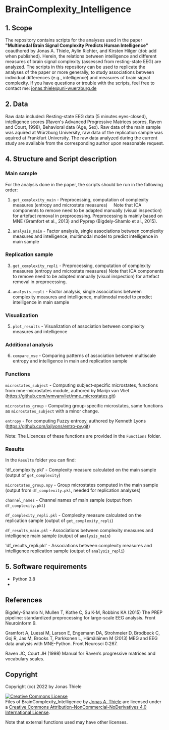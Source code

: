 # BrainComplexity_Intelligence


## 1. Scope
The repository contains scripts for the analyses used in the paper **"Multimodal Brain Signal Complexity Predicts Human Intelligence"** coauthored by Jonas A. Thiele, Aylin Richter, and Kirsten Hilger (doi: add when published). Herein, the relations between intelligence and different measures of brain signal complexity (assessed from resting-state EEG) are analyzed.
The scripts in this repository can be used to replicate the analyses of the paper or more generally, to study associations between individual differences (e.g., intelligence) and measures of brain signal complexity.
If you have questions or trouble with the scripts, feel free to contact me: jonas.thiele@uni-wuerzburg.de
## 2. Data
Raw data included: Resting-state EEG data (5 minutes eyes-closed), intelligence scores (Raven's Advanced Progressive Matrices scores, Raven and Court, 1998), Behavioral data (Age, Sex). 
Raw data of the main sample was aquired at Würzburg University, raw data of the replication sample was aquired at Frankfurt University.
The raw data analyzed during the current study are available from the corresponding author upon reasonable request.

## 4. Structure and Script description
### Main sample

For the analysis done in the paper, the scripts should be run in the following order:

1.	`get_complexity_main` - Preprocessing, computation of complexity measures (entropy and microstate measures)
                            &nbsp;&nbsp;&nbsp;&nbsp;Note that ICA components to remove need to be adapted manually (visual inspection) for artefact removal in preprocessing.
                            Preprocessing is mainly based on MNE (Gramfort et al., 2013) and Pyprep (Bigdely-Shamlo et al., 2015). 
  
2.	`analysis_main` - Factor analysis, single associations between complexity measures and intelligence, multimodal model to predict intelligence in main sample
  

### Replication sample

3.	`get_complexity_repli` - Preprocessing, computation of complexity measures (entropy and microstate measures)
                             Note that ICA components to remove need to be adapted manually (visual inspection) for artefact removal in preprocessing.   
  
4.	`analysis_repli` - Factor analysis, single associations between complexity measures and intelligence, multimodal model to predict intelligence in main sample

### Visualization

5. `plot_results` - Visualization of association between complexity measures and intelligence

### Additional analysis

6. `compare_mse` - Comparing patterns of association between multiscale entropy and intelligence in main and replication sample

### Functions

`microstates_subject` - Computing subject-specific microstates, functions from mne-microstates module, authored by Marijn van Vliet (https://github.com/wmvanvliet/mne_microstates.git)

`microstates_group` - Computing group-specific microstates, same functions as `microstates_subject` with a minor change.

`entropy` - For computing Fuzzy entropy, authored by Kenneth Lyons (https://github.com/ixjlyons/entro-py.git)

Note: The Licences of these functions are provided in the `Functions` folder.

### Results

In the `Results` folder you can find:

'df_complexity.pkl' - Complexity measure calculated on the main sample (output of `get_complexity`)

`microstates_group.npy` - Group microstates computed in the main sample (output from `df_complexity.pkl`, needed for replication analyses)

`channel_names` - Channel names of main sample (output from `df_complexity.pkl`)

`df_complexity_repli.pkl` - Complexity measure calculated on the replication sample (output of  `get_complexity_repli`)

`df_results_main.pkl` - Associations between complexity measures and intelligence main sample (output of `analysis_main`)

'df_results_repli.pkl' - Associations between complexity measures and intelligence replication sample (output of `analysis_repli`)

## 5. Software requirements
-	Python 3.8
-	

## References
Bigdely-Shamlo N, Mullen T, Kothe C, Su K-M, Robbins KA (2015) The PREP pipeline: standardized preprocessing for large-scale EEG analysis. Front Neuroinform 9.

Gramfort A, Luessi M, Larson E, Engemann DA, Strohmeier D, Brodbeck C, Goj R, Jas M, Brooks T, Parkkonen L, Hämäläinen M (2013) MEG and EEG data analysis with MNE-Python. Front Neurosci 0:267.

Raven JC, Court JH (1998) Manual for Raven’s progressive matrices and vocabulary scales.
## Copyright
Copyright (cc) 2022 by Jonas Thiele

<a rel="license" href="http://creativecommons.org/licenses/by-nc-nd/4.0/"><img alt="Creative Commons License" style="border-width:0" src="https://i.creativecommons.org/l/by-nc-nd/4.0/88x31.png" /></a><br /><span xmlns:dct="http://purl.org/dc/terms/" property="dct:title">Files of BrainComplexity_Intelligence</span> by <a xmlns:cc="http://creativecommons.org/ns#" href="https://github.com/jonasAthiele/BrainReconfiguration_Intelligence" property="cc:attributionName" rel="cc:attributionURL">Jonas A. Thiele</a> are licensed under a <a rel="license" href="http://creativecommons.org/licenses/by-nc-nd/4.0/">Creative Commons Attribution-NonCommercial-NoDerivatives 4.0 International License</a>.

Note that external functions used may have other licenses.
